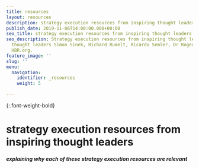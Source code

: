 ```yaml
---
title: resources
layout: resources
description: strategy execution resources from inspiring thought leaders
publish_date: 2019-11-06T14:00:00.000+00:00
seo_title: strategy execution resources from inspiring thought leaders
seo_description: Strategy execution resources from inspiring thought leaders, including
  thought leaders Simon Sinek, Richard Rumelt, Ricardo Semler, Dr Roger Martin and
  HBR.org.
feature_image: ''
slug: ''
menu:
  navigation:
    identifier: _resources
    weight: 5

---
```

{:.font-weight-bold}

# strategy execution resources from inspiring thought leaders

##### explaining why each of these strategy execution resources are relevant